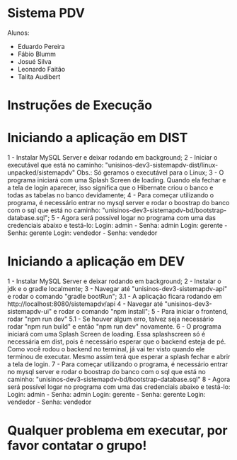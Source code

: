 # Sistema PDV #
Alunos:
- Eduardo Pereira
- Fábio Blumm
- Josué Silva
- Leonardo Faitão
- Talita Audibert

# Instruções de Execução #

# Iniciando a aplicação em DIST

1 - Instalar MySQL Server e deixar rodando em background;
2 - Iniciar o executável que está no caminho:
	"unisinos-dev3-sistemapdv-dist/linux-unpacked/sistemapdv"
	Obs.: Só geramos o executável para o Linux;
3 - O programa iniciará com uma Splash Screen de loading. Quando ela fechar e a tela de login aparecer, isso significa que o Hibernate criou o banco e todas as tabelas no banco devidamente;
4 - Para começar utilizando o programa, é necessário entrar no mysql server e rodar o boostrap do banco com o sql que está no caminho:
	"unisinos-dev3-sistemapdv-bd/bootstrap-database.sql";
5 - Agora será possível logar no programa com uma das credenciais abaixo e testá-lo:
	Login: admin - Senha: admin
	Login: gerente - Senha: gerente
	Login: vendedor - Senha: vendedor

# Iniciando a aplicação em DEV

1 - Instalar MySQL Server e deixar rodando em background;
2 - Instalar o jdk e o gradle localmente;
3 - Navegar até "unisinos-dev3-sistemapdv-api" e rodar o comando "gradle bootRun";
	3.1 - A aplicação ficara rodando em http://localhost:8080/sistemapdv/api
4 - Navegar até "unisinos-dev3-sistemapdv-ui" e rodar o comando "npm install";
5 - Para iniciar o frontend, rodar "npm run dev"
	5.1 - Se houver algum erro, talvez seja necessário rodar "npm run build" e então "npm run dev" novamente.
6 - O programa iniciará com uma Splash Screen de loading. Essa splashscreen só é necessária em dist, pois é necessário esperar que o backend esteja de pé. Como você rodou o backend no terminal, já vai ter visto quando ele terminou de executar. Mesmo assim terá que esperar a splash fechar e abrir a tela de login.
7 - Para começar utilizando o programa, é necessário entrar no mysql server e rodar o boostrap do banco com o sql que está no caminho:
	"unisinos-dev3-sistemapdv-bd/bootstrap-database.sql"
8 - Agora será possível logar no programa com uma das credenciais abaixo e testá-lo:
	Login: admin - Senha: admin
	Login: gerente - Senha: gerente
	Login: vendedor - Senha: vendedor

# Qualquer problema em executar, por favor contatar o grupo!